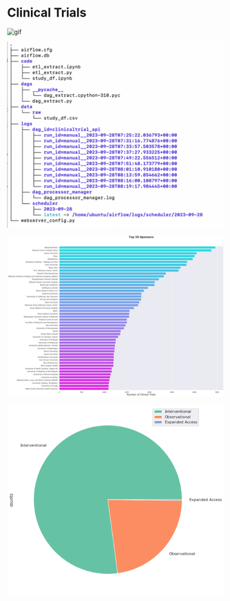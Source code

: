 # Clinical Trials 

![gif](airflow.gif)

![png](images/tree.png)


![png](images/sponsors_bar.png)


![png](images/types_pie.png)





 
